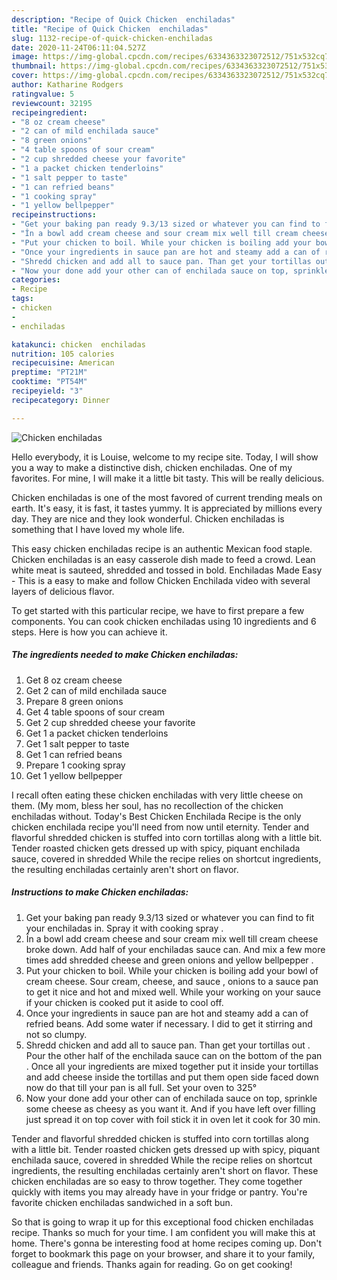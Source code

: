 ```yaml
---
description: "Recipe of Quick Chicken  enchiladas"
title: "Recipe of Quick Chicken  enchiladas"
slug: 1132-recipe-of-quick-chicken-enchiladas
date: 2020-11-24T06:11:04.527Z
image: https://img-global.cpcdn.com/recipes/6334363323072512/751x532cq70/chicken-enchiladas-recipe-main-photo.jpg
thumbnail: https://img-global.cpcdn.com/recipes/6334363323072512/751x532cq70/chicken-enchiladas-recipe-main-photo.jpg
cover: https://img-global.cpcdn.com/recipes/6334363323072512/751x532cq70/chicken-enchiladas-recipe-main-photo.jpg
author: Katharine Rodgers
ratingvalue: 5
reviewcount: 32195
recipeingredient:
- "8 oz cream cheese"
- "2 can of mild enchilada sauce"
- "8 green onions"
- "4 table spoons of sour cream"
- "2 cup shredded cheese your favorite"
- "1 a packet chicken tenderloins"
- "1 salt pepper to taste"
- "1 can refried beans"
- "1 cooking spray"
- "1 yellow bellpepper"
recipeinstructions:
- "Get your baking pan ready 9.3/13 sized or whatever you can find to fit your enchiladas in. Spray it with cooking spray ."
- "În a bowl add cream cheese and sour cream mix well till cream cheese broke down. Add half  of your enchiladas sauce can.  And mix a few more times add shredded cheese and green onions and yellow bellpepper ."
- "Put your chicken to boil. While your chicken is boiling add your bowl of cream cheese. Sour cream, cheese, and sauce , onions to a sauce pan to get it nice and hot and mixed well. While your working on your sauce if your chicken is cooked put it aside to cool off."
- "Once your ingredients in sauce pan are hot and steamy add a can of refried beans. Add some water if necessary.  I did to get it stirring and not so clumpy."
- "Shredd chicken and add all to sauce pan. Than get your tortillas out . Pour the other half of the enchilada sauce can on the bottom of the pan . Once all your ingredients are mixed together put it inside your tortillas and add cheese inside the tortillas and put them open side faced down now do that till your pan is all full. Set your oven to 325°"
- "Now your done add your other can of enchilada sauce on top, sprinkle some cheese as cheesy as you want it. And if you have left over filling just spread it on top cover with foil stick it in oven let it cook for 30 min."
categories:
- Recipe
tags:
- chicken
- 
- enchiladas

katakunci: chicken  enchiladas 
nutrition: 105 calories
recipecuisine: American
preptime: "PT21M"
cooktime: "PT54M"
recipeyield: "3"
recipecategory: Dinner

---
```



![Chicken  enchiladas](https://img-global.cpcdn.com/recipes/6334363323072512/751x532cq70/chicken-enchiladas-recipe-main-photo.jpg)

Hello everybody, it is Louise, welcome to my recipe site. Today, I will show you a way to make a distinctive dish, chicken  enchiladas. One of my favorites. For mine, I will make it a little bit tasty. This will be really delicious.

Chicken  enchiladas is one of the most favored of current trending meals on earth. It's easy, it is fast, it tastes yummy. It is appreciated by millions every day. They are nice and they look wonderful. Chicken  enchiladas is something that I have loved my whole life.

This easy chicken enchiladas recipe is an authentic Mexican food staple. Chicken enchiladas is an easy casserole dish made to feed a crowd. Lean white meat is sauteed, shredded and tossed in bold. Enchiladas Made Easy - This is a easy to make and follow Chicken Enchilada video with several layers of delicious flavor.


To get started with this particular recipe, we have to first prepare a few components. You can cook chicken  enchiladas using 10 ingredients and 6 steps. Here is how you can achieve it.

<!--inarticleads1-->

##### The ingredients needed to make Chicken  enchiladas:

1. Get 8 oz cream cheese
1. Get 2 can of mild enchilada sauce
1. Prepare 8 green onions
1. Get 4 table spoons of sour cream
1. Get 2 cup shredded cheese your favorite
1. Get 1 a packet chicken tenderloins
1. Get 1 salt pepper to taste
1. Get 1 can refried beans
1. Prepare 1 cooking spray
1. Get 1 yellow bellpepper


I recall often eating these chicken enchiladas with very little cheese on them. (My mom, bless her soul, has no recollection of the chicken enchiladas without. Today&#39;s Best Chicken Enchilada Recipe is the only chicken enchilada recipe you&#39;ll need from now until eternity. Tender and flavorful shredded chicken is stuffed into corn tortillas along with a little bit. Tender roasted chicken gets dressed up with spicy, piquant enchilada sauce, covered in shredded While the recipe relies on shortcut ingredients, the resulting enchiladas certainly aren&#39;t short on flavor. 

<!--inarticleads2-->

##### Instructions to make Chicken  enchiladas:

1. Get your baking pan ready 9.3/13 sized or whatever you can find to fit your enchiladas in. Spray it with cooking spray .
1. În a bowl add cream cheese and sour cream mix well till cream cheese broke down. Add half  of your enchiladas sauce can.  And mix a few more times add shredded cheese and green onions and yellow bellpepper .
1. Put your chicken to boil. While your chicken is boiling add your bowl of cream cheese. Sour cream, cheese, and sauce , onions to a sauce pan to get it nice and hot and mixed well. While your working on your sauce if your chicken is cooked put it aside to cool off.
1. Once your ingredients in sauce pan are hot and steamy add a can of refried beans. Add some water if necessary.  I did to get it stirring and not so clumpy.
1. Shredd chicken and add all to sauce pan. Than get your tortillas out . Pour the other half of the enchilada sauce can on the bottom of the pan . Once all your ingredients are mixed together put it inside your tortillas and add cheese inside the tortillas and put them open side faced down now do that till your pan is all full. Set your oven to 325°
1. Now your done add your other can of enchilada sauce on top, sprinkle some cheese as cheesy as you want it. And if you have left over filling just spread it on top cover with foil stick it in oven let it cook for 30 min.


Tender and flavorful shredded chicken is stuffed into corn tortillas along with a little bit. Tender roasted chicken gets dressed up with spicy, piquant enchilada sauce, covered in shredded While the recipe relies on shortcut ingredients, the resulting enchiladas certainly aren&#39;t short on flavor. These chicken enchiladas are so easy to throw together. They come together quickly with items you may already have in your fridge or pantry. You&#39;re favorite chicken enchiladas sandwiched in a soft bun. 

So that is going to wrap it up for this exceptional food chicken  enchiladas recipe. Thanks so much for your time. I am confident you will make this at home. There's gonna be interesting food at home recipes coming up. Don't forget to bookmark this page on your browser, and share it to your family, colleague and friends. Thanks again for reading. Go on get cooking!
